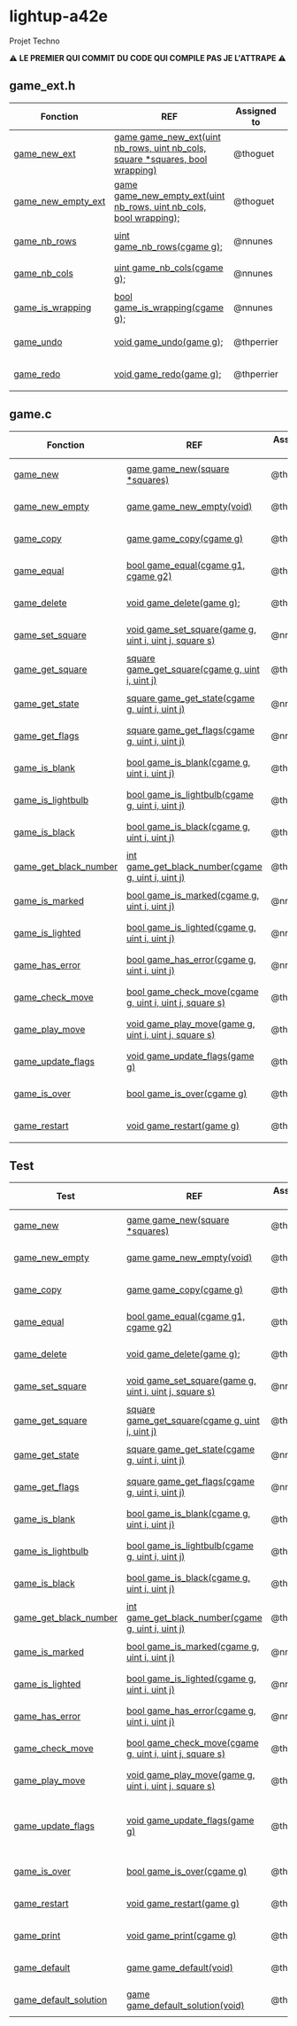 # lightup-a42e

Projet Techno

:warning: <b>LE PREMIER QUI COMMIT DU CODE QUI COMPILE PAS JE L'ATTRAPE </b> :warning:

## game_ext.h

| Fonction                              | REF                                                                                                  | Assigned to | Notes |        Finished        |
| ------------------------------------- | ---------------------------------------------------------------------------------------------------- | ----------- | ----- | :--------------------: |
| [game_new_ext](./game_ext.c#L?)       | [game game_new_ext(uint nb_rows, uint nb_cols, square *squares, bool wrapping)](./game_ext.h#L20-30) | @thoguet    |       | <ul><li>[X] </li></ul> |
| [game_new_empty_ext](./game_ext.c#L?) | [game game_new_empty_ext(uint nb_rows, uint nb_cols, bool wrapping);](./game_ext.h#L32-41)           | @thoguet    |       | <ul><li>[X] </li></ul> |
| [game_nb_rows](./game_ext.c#L?)       | [uint game_nb_rows(cgame g);](./game_ext.h#L43-59)                                                   | @nnunes     |       | <ul><li>[X] </li></ul> |
| [game_nb_cols](./game_ext.c#L?)       | [uint game_nb_cols(cgame g);](./game_ext.h#L51-57)                                                   | @nnunes     |       | <ul><li>[X] </li></ul> |
| [game_is_wrapping](./game_ext.c#L?)   | [bool game_is_wrapping(cgame g);](./game_ext.h#L59-64)                                               | @nnunes     |       | <ul><li>[X] </li></ul> |
| [game_undo](./game_ext.c#L?)          | [void game_undo(game g);](./game_ext.h#L66-75)                                                       | @thperrier  |       | <ul><li>[X] </li></ul> |
| [game_redo](./game_ext.c#L?)          | [void game_redo(game g);](./game_ext.h#L77-86)                                                       | @thperrier  |       | <ul><li>[X] </li></ul> |

## game.c

| Fonction                                   | REF                                                                          | Assigned to | Notes |        Finished        |
| ------------------------------------------ | ---------------------------------------------------------------------------- | ----------- | ----- | :--------------------: |
| [game_new](./game.c#L9-17)                 | [game game_new(square *squares)](./game.h#L73-81)                            | @thperrier  |       | <ul><li>[x] </li></ul> |
| [game_new_empty](./game.c#L19-41)          | [game game_new_empty(void)](./game.h#L83-88)                                 | @thperrier  |       | <ul><li>[x] </li></ul> |
| [game_copy](./game.c#L43-51)               | [game game_copy(cgame g)](./game.h#L90-96)                                   | @thperrier  |       | <ul><li>[x] </li></ul> |
| [game_equal](./game.c#L53-62)              | [bool game_equal(cgame g1, cgame g2)](./game.h#L98-106)                      | @thperrier  |       | <ul><li>[x] </li></ul> |
| [game_delete](./game.c#L64-72)             | [void game_delete(game g);](./game.h#L108-113)                               | @thperrier  |       | <ul><li>[x] </li></ul> |
| [game_set_square](./game.c#L?)             | [void game_set_square(game g, uint i, uint j, square s)](./game.h#L115-128)  | @nnunes     |       | <ul><li>[x] </li></ul> |
| [game_get_square](./game.c#L78-80)         | [square game_get_square(cgame g, uint i, uint j)](./game.h#L130-140)         | @thoguet    |       | <ul><li>[X] </li></ul> |
| [game_get_state](./game.c#L?)              | [square game_get_state(cgame g, uint i, uint j)](./game.h#L142-153)          | @nnunes     |       | <ul><li>[x] </li></ul> |
| [game_get_flags](./game.c#L?)              | [square game_get_flags(cgame g, uint i, uint j)](./game.h#L155-166)          | @nnunes     |       | <ul><li>[x] </li></ul> |
| [game_is_blank](./game.c#L?)               | [bool game_is_blank(cgame g, uint i, uint j)](./game.h#L168-178)             | @thperrier  |       | <ul><li>[X] </li></ul> |
| [game_is_lightbulb](./game.c#L?)           | [bool game_is_lightbulb(cgame g, uint i, uint j)](./game.h#L180-190)         | @thperrier  |       | <ul><li>[x] </li></ul> |
| [game_is_black](./game.c#L98-102)          | [bool game_is_black(cgame g, uint i, uint j)](./game.h#L192-202)             | @thoguet    |       | <ul><li>[X] </li></ul> |
| [game_get_black_number](./game.c#L104-108) | [int game_get_black_number(cgame g, uint i, uint j)](./game.h#L204-214)      | @thoguet    |       | <ul><li>[X] </li></ul> |
| [game_is_marked](./game.c#L?)              | [bool game_is_marked(cgame g, uint i, uint j)](./game.h#L216-226)            | @nnunes     |       | <ul><li>[x] </li></ul> |
| [game_is_lighted](./game.c#L?)             | [bool game_is_lighted(cgame g, uint i, uint j)](./game.h#L228-238)           | @nnunes     |       | <ul><li>[x] </li></ul> |
| [game_has_error](./game.c#L?)              | [bool game_has_error(cgame g, uint i, uint j)](./game.h#L240-252)            | @nnunes     |       | <ul><li>[x] </li></ul> |
| [game_check_move](./game.c#L122-128)       | [bool game_check_move(cgame g, uint i, uint j, square s)](./game.h#L242-269) | @thoguet    |       | <ul><li>[X] </li></ul> |
| [game_play_move](./game.c#L130-133)        | [void game_play_move(game g, uint i, uint j, square s)](./game.h#L271-284)   | @thoguet    |       | <ul><li>[X] </li></ul> |
| [game_update_flags](./game.c#L135-234)     | [void game_update_flags(game g)](./game.h#L145-406)                          | @thoguet    |       | <ul><li>[X] </li></ul> |
| [game_is_over](./game.c#L139-150)          | [bool game_is_over(cgame g)](./game.h#L295-304)                              | @thoguet    |       | <ul><li>[X] </li></ul> |
| [game_restart](./game.c#L152-160)          | [void game_restart(game g)](./game.h#L306-313)                               | @thoguet    |       | <ul><li>[X] </li></ul> |

## Test

| Test                                                | REF                                                                          | Assigned to | Notes                                           |        Finished        |
| --------------------------------------------------- | ---------------------------------------------------------------------------- | ----------- | ----------------------------------------------- | :--------------------: |
| [game_new](./game_test_thoguet.c#L49)               | [game game_new(square *squares)](./game.h#L73-81)                            | @thoguet    |                                                 | <ul><li>[x] </li></ul> |
| [game_new_empty](./game_test_thperrier.c#L16)       | [game game_new_empty(void)](./game.h#L83-88)                                 | @thperrier  |                                                 | <ul><li>[X] </li></ul> |
| [game_copy](./game_test_thperrier.c#L32)            | [game game_copy(cgame g)](./game.h#L90-96)                                   | @thperrier  |                                                 | <ul><li>[X] </li></ul> |
| [game_equal](./game_test_thperrier.c#L?)            | [bool game_equal(cgame g1, cgame g2)](./game.h#L98-106)                      | @thperrier  |                                                 | <ul><li>[X] </li></ul> |
| [game_delete](./game_test_thperrier.c#L?)           | [void game_delete(game g);](./game.h#L108-113)                               | @thperrier  |                                                 | <ul><li>[x] </li></ul> |
| [game_set_square](./game_test_nnunes.c#L?)          | [void game_set_square(game g, uint i, uint j, square s)](./game.h#L115-128)  | @nnunes     |                                                 | <ul><li>[X] </li></ul> |
| [game_get_square](./game_test_thoguet.c#L89)        | [square game_get_square(cgame g, uint i, uint j)](./game.h#L130-140)         | @thoguet    |                                                 | <ul><li>[x] </li></ul> |
| [game_get_state](./game_test_nnunes.c#L?)           | [square game_get_state(cgame g, uint i, uint j)](./game.h#L142-153)          | @nnunes     |                                                 | <ul><li>[X] </li></ul> |
| [game_get_flags](./game_test_nnunes.c#L?)           | [square game_get_flags(cgame g, uint i, uint j)](./game.h#L155-166)          | @nnunes     |                                                 | <ul><li>[X] </li></ul> |
| [game_is_blank](./game_test_thperrier.c#L?)         | [bool game_is_blank(cgame g, uint i, uint j)](./game.h#L168-178)             | @thperrier  |                                                 | <ul><li>[x] </li></ul> |
| [game_is_lightbulb](./game_test_thperrier.c#L?)     | [bool game_is_lightbulb(cgame g, uint i, uint j)](./game.h#L180-190)         | @thperrier  |                                                 | <ul><li>[x] </li></ul> |
| [game_is_black](./game_test_thperrier.c#L?)         | [bool game_is_black(cgame g, uint i, uint j)](./game.h#L192-202)             | @thperrier  |                                                 | <ul><li>[x] </li></ul> |
| [game_get_black_number](./game_test_thperrier.c#L?) | [int game_get_black_number(cgame g, uint i, uint j)](./game.h#L204-214)      | @thperrier  |                                                 | <ul><li>[x] </li></ul> |
| [game_is_marked](./game_test_nnunes.c#L?)           | [bool game_is_marked(cgame g, uint i, uint j)](./game.h#L216-226)            | @nnunes     |                                                 | <ul><li>[X] </li></ul> |
| [game_is_lighted](./game_test_nnunes.c#L?)          | [bool game_is_lighted(cgame g, uint i, uint j)](./game.h#L228-238)           | @nnunes     |                                                 | <ul><li>[X] </li></ul> |
| [game_has_error](./game_test_nnunes.c#L?)           | [bool game_has_error(cgame g, uint i, uint j)](./game.h#L240-252)            | @nnunes     |                                                 | <ul><li>[x] </li></ul> |
| [game_check_move](./game_test_thoguet.c#L439-463)   | [bool game_check_move(cgame g, uint i, uint j, square s)](./game.h#L242-269) | @thoguet    |                                                 | <ul><li>[X] </li></ul> |
| [game_play_move](./game_test_thoguet.c#L412-436)    | [void game_play_move(game g, uint i, uint j, square s)](./game.h#L271-284)   | @thoguet    |                                                 | <ul><li>[X] </li></ul> |
| [game_update_flags](./game_test_thoguet.c#L144-410) | [void game_update_flags(game g)](./game.h#L145-406)                          | @thoguet    | done but not sure if it test every possibilites | <ul><li>[X] </li></ul> |
| [game_is_over](./game_test_thoguet.c#L17)           | [bool game_is_over(cgame g)](./game.h#L295-304)                              | @thoguet    |                                                 | <ul><li>[X] </li></ul> |
| [game_restart](./game_test_thoguet.c#L37)           | [void game_restart(game g)](./game.h#L306-313)                               | @thoguet    |                                                 | <ul><li>[X] </li></ul> |
| [game_print](./game_test_thoguet.c#L70)             | [void game_print(cgame g)](./game_aux.h#L13-20)                              | @thoguet    |                                                 | <ul><li>[X] </li></ul> |
| [game_default](./game_test_thoguet.c#L107)          | [game game_default(void)](./game_aux.h#L22-28)                               | @thoguet    |                                                 | <ul><li>[X] </li></ul> |
| [game_default_solution](./game_test_thoguet.c#L125) | [game game_default_solution(void)](./game_aux.h#L30-36)                      | @thoguet    |                                                 | <ul><li>[X] </li></ul> |
